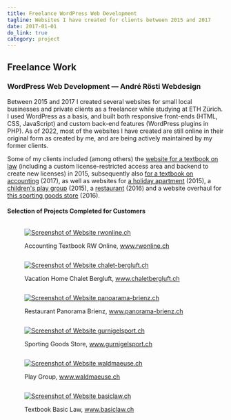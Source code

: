 ```yaml
---
title: Freelance WordPress Web Development
tagline: Websites I have created for clients between 2015 and 2017
date: 2017-01-01
do_link: true
category: project
---
```


<h2 class="section-title">Freelance Work</h2>
<h3>WordPress Web Development &mdash; André Rösti Webdesign</h3>

<p>Between 2015 and 2017 I created several websites for small local businesses and private clients as a freelancer while studying at ETH Zürich. I used WordPress as a basis, and built both responsive front-ends (HTML, CSS, JavaScript) and custom back-end features (WordPress plugins in PHP). As of 2022, most of the websites I have created are still online in their original form as created by me, and are being actively maintained by my former clients.</p>

<p>Some of my clients included (among others) the <a href="http://www.basiclaw.ch/">website for a textbook on law</a> (including a custom license-restricted access area and backend to create new licenses) in 2015, subsequently also <a href="http://rwonline.ch/">for a textbook on accounting</a> (2017), as well as websites for <a href="http://chaletbergluft.ch/home/">a holiday apartment</a> (2015), a <a href="http://www.waldmaeuse.ch/">children's play group</a> (2015), a <a href="http://www.panorama-brienz.ch/">restaurant</a> (2016) and a website overhaul for <a href="http://www.gurnigelsport.ch/">this sporting goods store</a> (2016).</p>

<h4>Selection of Projects Completed for Customers</h4>

<div class="row two-columns pad centering">

<div class="column">
<figure>
<a href="{{ 'attachments/webdesign/rwonline.png' | relative_url }}" target="_blank"><img src="{{ 'attachments/webdesign/rwonline-small.png' | relative_url }}" alt="Screenshot of Website rwonline.ch" /></a>
<p>Accounting Textbook RW Online, <a href="http://rwonline.ch">www.rwonline.ch</a></p>
</figure>
</div>
<div class="column">
<figure>
<a href="{{ 'attachments/webdesign/bergluft.png' | relative_url }}" target="_blank"><img src="{{ 'attachments/webdesign/bergluft-small.png' | relative_url }}" alt="Screenshot of Website chalet-bergluft.ch" /></a>
<p>Vacation Home Chalet Bergluft, <a href="http://chaletbergluft.ch">www.chaletbergluft.ch</a></p>
</figure>
</div>
</div>

<div class="row two-columns pad centering">
<div class="column">
<figure>
<a href="{{ 'attachments/webdesign/panorama.png' | relative_url }}" target="_blank"><img src="{{ 'attachments/webdesign/panorama-small.png' | relative_url }}" alt="Screenshot of Website panoarama-brienz.ch" /></a>
<p>Restaurant Panorama Brienz, <a href="http://panorama-brienz.ch">www.panorama-brienz.ch</a></p>
</figure>
</div>
<div class="column">
<figure>
<a href="{{ 'attachments/webdesign/gurnigelsport.png' | relative_url }}" target="_blank"><img src="{{ 'attachments/webdesign/gurnigelsport-small.png' | relative_url }}" alt="Screenshot of Website gurnigelsport.ch" /></a>
<p>Sporting Goods Store, <a href="http://gurnigelsport.ch">www.gurnigelsport.ch</a></p>
</figure>
</div>
</div>

<div class="row two-columns pad centering">
<div class="column">
<figure>
<a href="{{ 'attachments/webdesign/waldmaeuse.png' | relative_url }}" target="_blank"><img src="{{ 'attachments/webdesign/waldmaeuse-small.png' | relative_url }}" alt="Screenshot of Website waldmaeuse.ch" /></a>
<p>Play Group, <a href="http://waldmaeuse.ch">www.waldmaeuse.ch</a></p>
</figure>
</div>
<div class="column">
<figure>
<a href="{{ 'attachments/webdesign/basiclaw.png' | relative_url }}" target="_blank"><img src="{{ 'attachments/webdesign/basiclaw-small.png' | relative_url }}" alt="Screenshot of Website basiclaw.ch" /></a>
<p>Textbook Basic Law, <a href="http://basiclaw.ch">www.basiclaw.ch</a></p>
</figure>
</div>
</div>